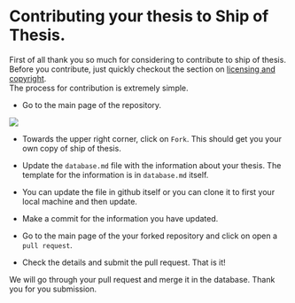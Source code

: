 # Contributing your thesis to Ship of Thesis.

First of all thank you so much for considering to contribute to ship of thesis. 
Before you contribute, just quickly checkout the section on [licensing and copyright](licensing_and_copyright.md).
<br />The process for contribution is extremely simple. 

- Go to the main page of the repository.

![ ](/images/ship_github.png)

- Towards the upper right corner, click on `Fork`. This should get you your own copy of ship of thesis. 

- Update the `database.md` file with the information about your thesis. The template for the information is in `database.md` itself.
- You can update the file in github itself or you can clone it to first your local machine and then update.
- Make a commit for the information you have updated.
- Go to the main page of the your forked repository and click on open a `pull request`.
- Check the details and submit the pull request. That is it!

We will go through your pull request and merge it in the database. Thank you for you submission.


